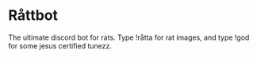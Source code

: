 # Råttbot
The ultimate discord bot for rats. Type !råtta for rat images, and type !god for some jesus certified tunezz.